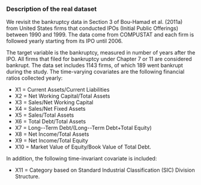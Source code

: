 ### Description of the real dataset 

We revisit the bankruptcy data in Section 3 of Bou-Hamad et al. (2011a) from United States firms that conducted IPOs (Initial Public Offerings) between 1990 and 1999. The data come from COMPUSTAT and each firm is followed yearly starting from its IPO until 2006. 

The target variable is the bankruptcy, measured in number of years after the IPO. All firms that filed for bankruptcy under Chapter 7 or 11 are considered bankrupt. The data set includes 1143 firms, of which 189 went bankrupt during the study. The time-varying covariates are the following financial ratios collected yearly:

- X1 = Current Assets/Current Liabilities
- X2 = Net Working Capital/Total Assets
- X3 = Sales/Net Working Capital
- X4 = Sales/Net Fixed Assets
- X5 = Sales/Total Assets
- X6 = Total Debt/Total Assets
- X7 = Long--Term Debt/(Long--Term Debt+Total Equity)
- X8 = Net Income/Total Assets
- X9 = Net Income/Total Equity
- X10 = Market Value of Equity/Book Value of Total Debt.
  
In addition, the following time-invariant covariate is included:
- X11 = Category based on Standard Industrial Classification (SIC) Division Structure.
